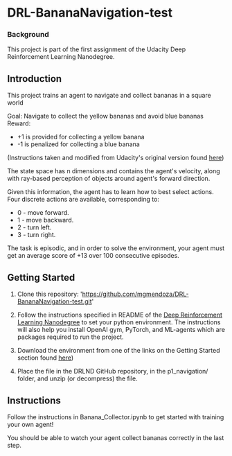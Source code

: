# DRL-BananaNavigation-test

### Background
This project is part of the first assignment of the Udacity Deep Reinforcement Learning Nanodegree. 

## Introduction
This project trains an agent to navigate and collect bananas in a square world

Goal: Navigate to collect the yellow bananas and avoid blue bananas
Reward:
* +1 is provided for collecting a yellow banana
* -1 is penalized for collecting a blue banana

(Instructions taken and modified from Udacity's original version found [here](https://github.com/udacity/deep-reinforcement-learning/tree/master/p1_navigation))

The state space has n dimensions and contains the agent's velocity, along with ray-based perception of objects around agent's forward direction. 

Given this information, the agent has to learn how to best select actions. Four discrete actions are available, corresponding to:

* 0 - move forward.
* 1 - move backward.
* 2 - turn left.
* 3 - turn right.

The task is episodic, and in order to solve the environment, your agent must get an average score of +13 over 100 consecutive episodes.

## Getting Started

1. Clone this repository: '<https://github.com/mgmendoza/DRL-BananaNavigation-test.git>'

2. Follow the instructions specified in README of the [Deep Reinforcement Learning Nanodegree](https://github.com/udacity/deep-reinforcement-learning#dependencies) to set your python environment. The instructions will also help you install OpenAI gym, PyTorch, and ML-agents which are packages required to run the project.  

3. Download the environment from one of the links on the Getting Started section found [here](https://github.com/udacity/deep-reinforcement-learning/tree/master/p1_navigation))

4. Place the file in the DRLND GitHub repository, in the p1_navigation/ folder, and unzip (or decompress) the file.

## Instructions
Follow the instructions in Banana_Collector.ipynb to get started with training your own agent! 

You should be able to watch your agent collect bananas correctly in the last step. 
